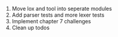 1. Move lox and tool into seperate modules
2. Add parser tests and more lexer tests
3. Implement chapter 7 challenges
4. Clean up todos
